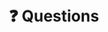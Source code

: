 ---
widget: blank
headless: true
weight: 70
active: false
title: ❓ Questions
design:
  columns: "2"
  css_style: null
  css_class: null
---